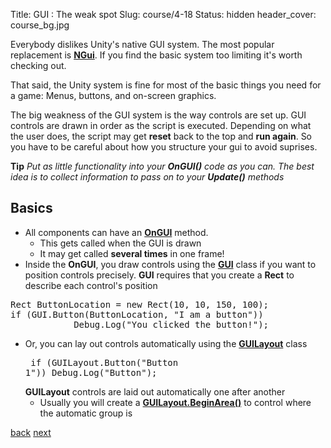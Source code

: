 Title: GUI : The weak spot
Slug: course/4-18
Status: hidden
header_cover: course_bg.jpg

Everybody dislikes Unity's native GUI system.  The most popular replacement is **[NGui](http://www.tasharen.com/?page_id=140)**.  If you find the basic system too limiting it's worth checking out.

That said, the Unity system is fine for most of the basic things you need for a game: Menus, buttons, and on-screen graphics.

The big weakness of the GUI system is the way controls are set up.  GUI controls are drawn in order as the script is executed. Depending on what the user does, the script may get **reset** back to the top and **run again**.  So you have to be careful about how you structure your gui to avoid suprises.  

**Tip** *Put as *little* functionality into your **OnGUI()** code as you can. The best idea is to collect information to pass on to your **Update()** methods*

## Basics

* All components can have an **[OnGUI](http://docs.unity3d.com/Documentation/ScriptReference/MonoBehaviour.OnGUI.html)** method. 
   * This gets called when the GUI is drawn
   * It may get called **several times** in one frame!
* Inside the **OnGUI**, you draw controls using the **[GUI](http://docs.unity3d.com/Documentation/ScriptReference/GUI.html)** class if you want to position controls precisely.  **GUI** requires that you create a **Rect** to describe each control's position
<pre>
Rect ButtonLocation = new Rect(10, 10, 150, 100); 
if (GUI.Button(ButtonLocation, "I am a button"))
            Debug.Log("You clicked the button!");
</pre>
* Or, you can lay out controls automatically using the **[GUILayout]()** class <pre>
if (GUILayout.Button("Button 1")) Debug.Log("Button");</pre>**GUILayout** controls are laid out automatically one after another
  * Usually you will create a **[GUILayout.BeginArea()](http://docs.unity3d.com/Documentation/ScriptReference/GUILayout.BeginArea.html)** to control where the automatic group is

[back](4-17) [next](4-19)